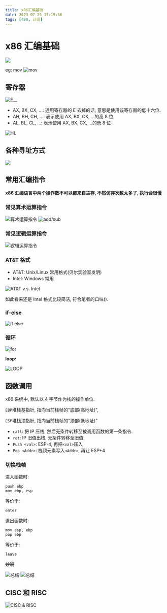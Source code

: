 ```yaml
---
title: x86汇编基础
date: 2023-07-25 15:19:58
tags: [408, 计组]
---
```


# x86 汇编基础

![](image-23.png)

eg: mov
![mov](image-24.png)

## 寄存器

![E__](image-25.png)

- AX, BX, CX, ...: 通用寄存器的 E 去掉的话, 意思是使用该寄存器的低十六位.
- AH, BH, CH, ...: 表示使用 AX, BX, CX, ...的高 8 位
- AL, BL, CL, ...: 表示使用 AX, BX, CX, ...的低 8 位

![HL](image-26.png)

## 各种寻址方式

![](image-27.png)

## 常用汇编指令

**x86 汇编语言中两个操作数不可以都来自主存, 不然访存次数太多了, 执行会很慢**

### 常见算术运算指令

![算术运算指令](image-28.png)
![add/sub](image-29.png)

### 常见逻辑运算指令

![逻辑运算指令](image-30.png)

### AT&T 格式

- AT&T: Unix/Linux 常用格式(贝尔实验室发明)
- Intel: Windows 常用

![AT&T v.s. Intel](image-31.png)

如此看来还是 Intel 格式比较简洁, 符合笔者的口味().

### if-else

![if else](image-32.png)

### 循环

![for](image-33.png)

**loop:**

![LOOP](image-34.png)

## 函数调用

x86 系统中, 默认以 4 字节作为栈的操作单位.

`EBP`堆栈基指针, 指向当前栈帧的"底部(高地址)",

`ESP`堆栈顶指针, 指向当前栈帧的"顶部(低地址)"

- `call`: 把 IP 压栈, 然后无条件转移至被调用函数的第一条指令.
- `ret`: IP 旧值出栈, 无条件转移至旧值.
- `Push <val>`: ESP-4, 再把`<val>`压入
- `Pop <Addr>`: 栈顶元素写入`<Addr>`, 再让 ESP+4

### 切换栈帧

进入函数时:

```x86asm
push ebp
mov ebp, esp
```

等价于:

```x86asm
enter
```

退出函数时:

```x86asm
mov esp, ebp
pop ebp
```

等价于:

```
leave
```

~~妙啊~~

![总结](image-35.png)
![总结](image-36.png)

## CISC 和 RISC

![CISC & RISC](image-37.png)
